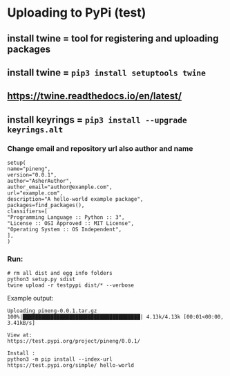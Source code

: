 # Uploading to PyPi (test)

## install twine = tool for registering and uploading packages
## install twine = ```pip3 install setuptools twine```
## https://twine.readthedocs.io/en/latest/
## install keyrings = ```pip3 install --upgrade keyrings.alt ```

### Change email and repository url also author and name
```
setup(
name="pineng",
version="0.0.1",
author="AsherAuthor",
author_email="author@example.com",
url="example.com",
description="A hello-world example package",
packages=find_packages(),
classifiers=[
"Programming Language :: Python :: 3",
"License :: OSI Approved :: MIT License",
"Operating System :: OS Independent",
],
)
```

### Run:
```
# rm all dist and egg info folders
python3 setup.py sdist
twine upload -r testpypi dist/* --verbose
```

Example output:
```
Uploading pineng-0.0.1.tar.gz
100%|██████████████████████████████████████| 4.13k/4.13k [00:01<00:00, 3.41kB/s]

View at:
https://test.pypi.org/project/pineng/0.0.1/

Install :
python3 -m pip install --index-url
https://test.pypi.org/simple/ hello-world

```

